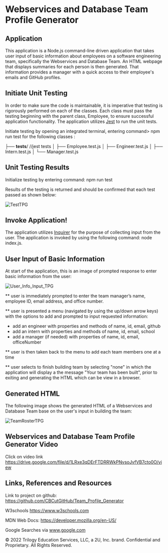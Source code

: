 # Webservices and Database Team Profile Generator

## Application

This application is a Node.js command-line driven application that takes user input of basic information about employees on a software engineering team, specifically the Webservices and Database Team. An HTML webpage that displays summaries for each person is then generated. That information provides a manager with a quick access to their employee's emails and GitHub profiles.

## Initiate Unit Testing

In order to make sure the code is maintainable, it is imperative that testing is rigorously performed on each of the classes. Each class must pass the testing beginning with the parent class, Employee, to ensure successful application functionality. The application utilizes [Jest](https://www.npmjs.com/package/jest) to run the unit tests.

Initiate testing by opening an integrated terminal, entering command> npm run test for the following classes :

├── __tests__/             //jest tests
│   ├── Employee.test.js
│   ├── Engineer.test.js
│   ├── Intern.test.js
│   └── Manager.test.js

## Unit Testing Results

Initialize testing by entering command: npm run test

Results of the testing is returned and should be confirmed that each test passed as shown below: 

![TestTPG](https://user-images.githubusercontent.com/95545346/156263648-4b4c46cb-d95f-41fd-9ef5-9a2ac66b73f0.PNG)

## Invoke Application!

The application utilizes [Inquirer](https://www.npmjs.com/package/inquirer) for the purpose of collecting input from the user. The application is invoked by using the following command: node index.js.

## User Input of Basic Information

At start of the application, this is an image of prompted response to enter basic information from the user:

![User_Info_Input_TPG](https://user-images.githubusercontent.com/95545346/156264139-960c3cd6-7968-48f9-9610-569d289c1acb.PNG)

** user is immediately prompted to enter the team manager’s name, employee ID, email address, and office number.

** user is presented a menu (navigated by using the up/down arrow keys) with the options to add and prompted to input requested information:
* add an engineer with properties and methods of name, id, email, github 
* add an intern with properties and methods of name, id, email, school
* add a manager (if needed) with properties of name, id, email, officeNumber
    
** user is then taken back to the menu to add each team members one at a time 

** user selects to finish building team by selecting "none" in which the application will display a the message "Your team has been built", prior to exiting and generating the HTML which can be view in a browser.

## Generated HTML

The following image shows the generated HTML of a Webservices and Database Team base on the user's input in building the team:

![TeamRosterTPG](https://user-images.githubusercontent.com/95545346/156263476-020c6fee-eca0-48cd-bfa6-dc4e966c88b4.PNG)

## Webservices and Database Team Profile Generator Video 

Click on video link https://drive.google.com/file/d/1LRxe3qDErFTDRRWkPNvsoJvfVB7cto0O/view


## Links, References and Resources

Link to project on github: https://github.com/CBCutGitHub/Team_Profile_Generator

W3schools https://www.w3schools.com

MDN Web Docs: https://developer.mozilla.org/en-US/

Google Searches via www.google.com






© 2022 Trilogy Education Services, LLC, a 2U, Inc. brand. Confidential and Proprietary. All Rights Reserved.
